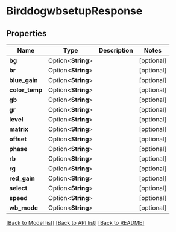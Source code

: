 # BirddogwbsetupResponse

## Properties

Name | Type | Description | Notes
------------ | ------------- | ------------- | -------------
**bg** | Option<**String**> |  | [optional]
**br** | Option<**String**> |  | [optional]
**blue_gain** | Option<**String**> |  | [optional]
**color_temp** | Option<**String**> |  | [optional]
**gb** | Option<**String**> |  | [optional]
**gr** | Option<**String**> |  | [optional]
**level** | Option<**String**> |  | [optional]
**matrix** | Option<**String**> |  | [optional]
**offset** | Option<**String**> |  | [optional]
**phase** | Option<**String**> |  | [optional]
**rb** | Option<**String**> |  | [optional]
**rg** | Option<**String**> |  | [optional]
**red_gain** | Option<**String**> |  | [optional]
**select** | Option<**String**> |  | [optional]
**speed** | Option<**String**> |  | [optional]
**wb_mode** | Option<**String**> |  | [optional]

[[Back to Model list]](../README.md#documentation-for-models) [[Back to API list]](../README.md#documentation-for-api-endpoints) [[Back to README]](../README.md)


